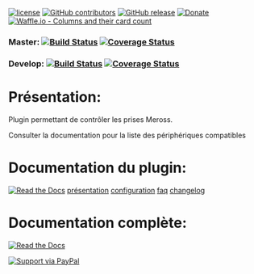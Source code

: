 
[![license](https://img.shields.io/github/license/NextDom/plugin-Meross.svg)](./LICENSE) [![GitHub contributors](https://img.shields.io/github/contributors/NextDom/plugin-Meross.svg)](../../graphs/contributors) [![GitHub release](https://img.shields.io/github/release/NextDom/plugin-Meross.svg)](../../releases) [![Donate](https://img.shields.io/badge/Donate-PayPal-green.svg)](https://www.paypal.me/_USERNAME) [![Waffle.io - Columns and their card count](https://badge.waffle.io/NextDom/plugin-Meross.svg?columns=all)](https://waffle.io/NextDom/plugin-Meross)

### Master: [![Build Status](https://travis-ci.org/NextDom/plugin-Meross.svg?branch=master)](https://travis-ci.org/NextDom/plugin-Meross)  [![Coverage Status](https://coveralls.io/repos/github/NextDom/plugin-Meross/badge.svg?branch=master)](https://coveralls.io/github/NextDom/plugin-Meross?branch=master)

### Develop: [![Build Status](https://travis-ci.org/NextDom/plugin-Meross.svg?branch=develop)](https://travis-ci.org/NextDom/plugin-Meross)  [![Coverage Status](https://coveralls.io/repos/github/NextDom/plugin-Meross/badge.svg?branch=develop)](https://coveralls.io/github/NextDom/plugin-Meross?branch=develop)

# Présentation:

Plugin permettant de contrôler les prises Meross.

Consulter la documentation pour la liste des périphériques compatibles



# Documentation du plugin:
[![Read the Docs](https://img.shields.io/readthedocs/pip.svg)](docs/fr_FR/presentation.md)
[présentation](docs/fr_FR/presentation.md) [configuration](docs/fr_FR/configuration.md) [faq](docs/fr_FR/faq.md) [changelog](docs/fr_FR/changelog.md)

# Documentation complète:

[![Read the Docs](plugin_info/Meross_icon.png)](https://NextDom.github.io/plugin-Meross)


[![Support via PayPal](https://cdn.rawgit.com/twolfson/paypal-github-button/1.0.0/dist/button.svg)](https://www.paypal.me/_USERNAME/)
